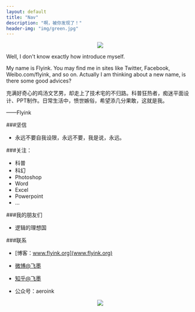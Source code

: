 ```yaml
---
layout: default
title: "Nav"
description: "啊，被你发现了！"
header-img: "img/green.jpg"
---
```



<center>
    <p><img src="../img/Windows_update_icon.png" align="center"></p>
</center>

Well, I don't know exactly how introduce myself.

My name is Flyink. You may find me in sites like Twitter, Facebook, Weibo.com/flyink, and so on. Actually I am thinking about a new name, is there some good advices?

充满好奇心的鸡汤文艺男，却走上了技术宅的不归路。科普狂热者，痴迷平面设计、PPT制作。日常生活中，愤世嫉俗，希望添几分果敢，这就是我。

——Flyink


###坚信

- 永远不要自我设限，永远不要，我是说，永远。


###关注：

- 科普
- 科幻
- Photoshop
- Word
- Excel
- Powerpoint
- ...


###我的朋友们

- 逻辑的理想国


###联系

- [博客：www.flyink.org](www.flyink.org)

- [微博@飞墨](http://weibo.com/flyink)

- [知乎@飞墨](http://www.zhihu.com/people/flyink)

- 公众号：aeroink

<center>
    <p><img src="../img/wechat.jpg" align="center"></p>
</center>






